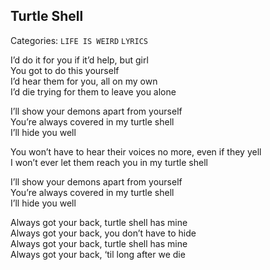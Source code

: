 ## Turtle Shell
Categories: `LIFE IS WEIRD` `LYRICS`
  
I’d do it for you if it’d help, but girl   
You got to do this yourself  
I’d hear them for you, all on my own  
I’d die trying for them to leave you alone  
  
I’ll show your demons apart from yourself  
You’re always covered in my turtle shell  
I’ll hide you well  
  
You won’t have to hear their voices no more, even if they yell  
I won’t ever let them reach you in my turtle shell  
  
I’ll show your demons apart from yourself  
You’re always covered in my turtle shell  
I’ll hide you well  
  
Always got your back, turtle shell has mine  
Always got your back, you don’t have to hide  
Always got your back, turtle shell has mine  
Always got your back, ‘til long after we die  
  
